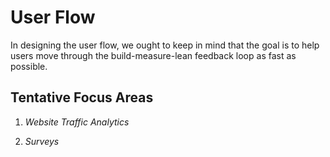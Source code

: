 User Flow
=========
In designing the user flow, we ought to keep in mind that the goal is to
help users move through the
build-measure-lean feedback loop as fast as possible.

Tentative Focus Areas
---------------------
1. *Website Traffic Analytics*

2. *Surveys*
